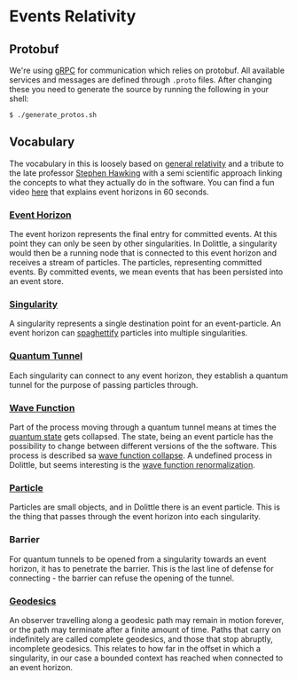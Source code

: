 # Events Relativity

## Protobuf

We're using [gRPC](https://www.grpc.io) for communication which relies on protobuf.
All available services and messages are defined through `.proto` files. After changing these you need to
generate the source by running the following in your shell:

```shell
$ ./generate_protos.sh
```

## Vocabulary

The vocabulary in this is loosely based on [general relativity](https://en.wikipedia.org/wiki/General_relativity) and a tribute to the late professor [Stephen Hawking](https://en.wikipedia.org/wiki/Stephen_Hawkings) with a semi scientific approach linking the concepts
to what they actually do in the software. You can find a fun video [here](https://www.youtube.com/watch?v=E8hzLM0JpYw) that explains event horizons in 60 seconds.

### [Event Horizon](https://en.wikipedia.org/wiki/Event_horizon)

The event horizon represents the final entry for committed events. At this point they can only be seen by other singularities.
In Dolittle, a singularity would then be a running node that is connected to this event horizon and receives a stream of particles.
The particles, representing committed events. By committed events, we mean events that has been persisted into an event store.

### [Singularity](https://en.wikipedia.org/wiki/Gravitational_singularity)

A singularity represents a single destination point for an event-particle. An event horizon can [spaghettify](https://en.wikipedia.org/wiki/Spaghettification) particles into multiple singularities.

### [Quantum Tunnel](https://en.wikipedia.org/wiki/Quantum_tunnelling)

Each singularity can connect to any event horizon, they establish a quantum tunnel for the purpose of passing particles through.

### [Wave Function](https://en.wikipedia.org/wiki/Wave_function)

Part of the process moving through a quantum tunnel means at times the [quantum state](https://en.wikipedia.org/wiki/Quantum_state) gets collapsed.
The state, being an event particle has the possibility to change between different versions of the the software.
This process is described sa [wave function collapse](https://en.wikipedia.org/wiki/Wave_function_collapse).
A undefined process in Dolittle, but seems interesting is the [wave function renormalization](https://en.wikipedia.org/wiki/Wave_function_renormalization).

### [Particle](https://en.wikipedia.org/wiki/Particle)

Particles are small objects, and in Dolittle there is an event particle. This is the thing that passes through the event
horizon into each singularity.

### Barrier

For quantum tunnels to be opened from a singularity towards an event horizon, it has to penetrate the barrier.
This is the last line of defense for connecting - the barrier can refuse the opening of the tunnel.

### [Geodesics](https://vrs.amsi.org.au/geodesic-incompleteness-spacetime/)

An observer travelling along a geodesic path may remain in motion forever, or the path may terminate after a finite amount of time. Paths that carry on indefinitely are called complete geodesics, and those that stop abruptly, incomplete geodesics.
This relates to how far in the offset in which a singularity, in our case a bounded context has reached when connected to an event horizon.

